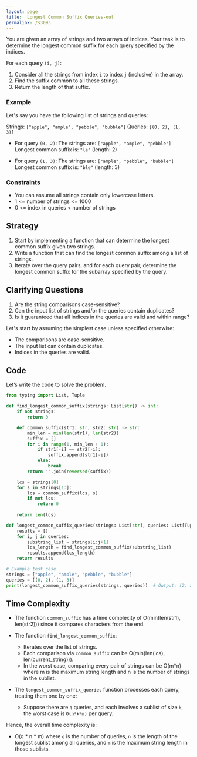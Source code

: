 ```yaml
---
layout: page
title:  Longest Common Suffix Queries-out
permalink: /s3093
---
```


You are given an array of strings and two arrays of indices. Your task is to determine the longest common suffix for each query specified by the indices. 

For each query `(i, j)`:

1. Consider all the strings from index `i` to index `j` (inclusive) in the array.
2. Find the suffix common to all these strings.
3. Return the length of that suffix.

### Example

Let's say you have the following list of strings and queries:

Strings: `["apple", "ample", "pebble", "bubble"]`
Queries: `[(0, 2), (1, 3)]`

- For query `(0, 2)`:
  The strings are: `["apple", "ample", "pebble"]`
  Longest common suffix is: `"le"` (length: 2)

- For query `(1, 3)`:
  The strings are: `["ample", "pebble", "bubble"]`
  Longest common suffix is: `"ble"` (length: 3)

### Constraints

- You can assume all strings contain only lowercase letters.
- 1 <= number of strings <= 1000
- 0 <= index in queries < number of strings

## Strategy
1. Start by implementing a function that can determine the longest common suffix given two strings.
2. Write a function that can find the longest common suffix among a list of strings.
3. Iterate over the query pairs, and for each query pair, determine the longest common suffix for the subarray specified by the query.

## Clarifying Questions

1. Are the string comparisons case-sensitive?
2. Can the input list of strings and/or the queries contain duplicates?
3. Is it guaranteed that all indices in the queries are valid and within range?

Let's start by assuming the simplest case unless specified otherwise: 
- The comparisons are case-sensitive.
- The input list can contain duplicates.
- Indices in the queries are valid.

## Code

Let’s write the code to solve the problem.

```python
from typing import List, Tuple

def find_longest_common_suffix(strings: List[str]) -> int:
    if not strings:
        return 0

    def common_suffix(str1: str, str2: str) -> str:
        min_len = min(len(str1), len(str2))
        suffix = []
        for i in range(1, min_len + 1):
            if str1[-i] == str2[-i]:
                suffix.append(str1[-i])
            else:
                break
        return ''.join(reversed(suffix))

    lcs = strings[0]
    for s in strings[1:]:
        lcs = common_suffix(lcs, s)
        if not lcs:
            return 0
    
    return len(lcs)

def longest_common_suffix_queries(strings: List[str], queries: List[Tuple[int, int]]) -> List[int]:
    results = []
    for i, j in queries:
        substring_list = strings[i:j+1]
        lcs_length = find_longest_common_suffix(substring_list)
        results.append(lcs_length)
    return results

# Example test case
strings = ["apple", "ample", "pebble", "bubble"]
queries = [(0, 2), (1, 3)]
print(longest_common_suffix_queries(strings, queries))  # Output: [2, 3]
```

## Time Complexity

- The function `common_suffix` has a time complexity of O(min(len(str1), len(str2))) since it compares characters from the end.
  
- The function `find_longest_common_suffix`:
  - Iterates over the list of strings.
  - Each comparison via `common_suffix` can be O(min(len(lcs), len(current_string))).
  - In the worst case, comparing every pair of strings can be O(m*n) where m is the maximum string length and n is the number of strings in the sublist.

- The `longest_common_suffix_queries` function processes each query, treating them one by one:
  - Suppose there are `q` queries, and each involves a sublist of size `k`, the worst case is `O(n*k*m)` per query.

Hence, the overall time complexity is:
- O(q * n * m) where `q` is the number of queries, `n` is the length of the longest sublist among all queries, and `m` is the maximum string length in those sublists.